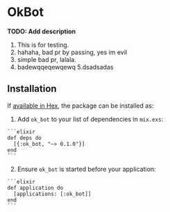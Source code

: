 # OkBot

**TODO: Add description** 
  1. This is for testing.
  2. hahaha, bad pr by passing, yes im evil
  3. simple bad pr, lalala.
  4. badewqqeqewqewq
  5.dsadsadas
  
## Installation

If [available in Hex](https://hex.pm/docs/publish), the package can be installed as:

  1. Add `ok_bot` to your list of dependencies in `mix.exs`:

    ```elixir
    def deps do
      [{:ok_bot, "~> 0.1.0"}]
    end
    ```

  2. Ensure `ok_bot` is started before your application:

    ```elixir
    def application do
      [applications: [:ok_bot]]
    end
    ```


